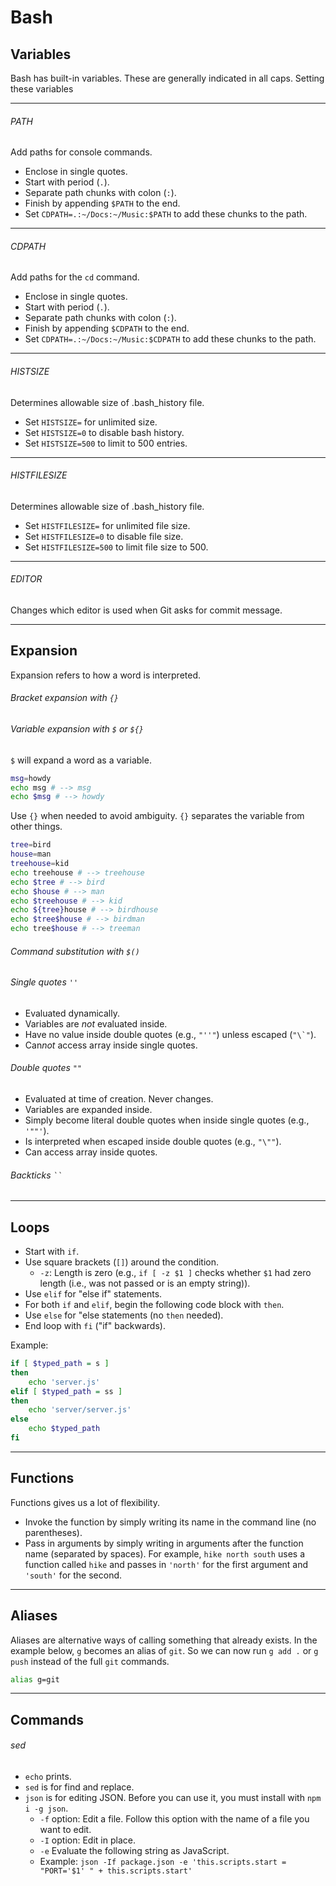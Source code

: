 # Bash

## Variables
Bash has built-in variables. These are generally indicated in all caps. Setting these variables

***

###### PATH
Add paths for console commands.
- Enclose in single quotes.
- Start with period (```.```).
- Separate path chunks with colon (```:```).
- Finish by appending ```$PATH``` to the end.
- Set ```CDPATH=.:~/Docs:~/Music:$PATH``` to add these chunks to the path.

***

###### CDPATH
Add paths for the ```cd``` command.
- Enclose in single quotes.
- Start with period (```.```).
- Separate path chunks with colon (```:```).
- Finish by appending ```$CDPATH``` to the end.
- Set ```CDPATH=.:~/Docs:~/Music:$CDPATH``` to add these chunks to the path.

***

###### HISTSIZE
Determines allowable size of .bash_history file.
- Set ```HISTSIZE=``` for unlimited size.
- Set ```HISTSIZE=0``` to disable bash history.
- Set ```HISTSIZE=500``` to limit to 500 entries.

***

###### HISTFILESIZE
Determines allowable size of .bash_history file.
- Set ```HISTFILESIZE=``` for unlimited file size.
- Set ```HISTFILESIZE=0``` to disable file size.
- Set ```HISTFILESIZE=500``` to limit file size to 500.

***

###### EDITOR
Changes which editor is used when Git asks for commit message.

***

## Expansion
Expansion refers to how a word is interpreted.

###### Bracket expansion with ```{}```

###### Variable expansion with ```$``` or ```${}```
```$``` will expand a word as a variable. 
```sh
msg=howdy
echo msg # --> msg
echo $msg # --> howdy
```
Use ```{}``` when needed to avoid ambiguity. ```{}``` separates the variable from other things.
```sh
tree=bird
house=man
treehouse=kid
echo treehouse # --> treehouse
echo $tree # --> bird
echo $house # --> man
echo $treehouse # --> kid
echo ${tree}house # --> birdhouse
echo $tree$house # --> birdman
echo tree$house # --> treeman
```

###### Command substitution with ```$()```

###### Single quotes ```''```
- Evaluated dynamically.
- Variables are *not* evaluated inside.
- Have no value inside double quotes (e.g., ```"''"```) unless escaped (```"\`"```).
- Can*not* access array inside single quotes.

###### Double quotes ```""```
- Evaluated at time of creation. Never changes.
- Variables are expanded inside.
- Simply become literal double quotes when inside single quotes (e.g., ```'""'```).
- Is interpreted when escaped inside double quotes (e.g., ```"\""```).
- Can access array inside quotes.

###### Backticks ``` `` ```

***

## Loops
- Start with ```if```.
- Use square brackets (```[]```) around the condition.
    - ```-z```: Length is zero (e.g., ```if [ -z $1 ]``` checks whether ```$1``` had zero length (i.e., was not passed or is an empty string)).
- Use ```elif``` for "else if" statements.
- For both ```if``` and ```elif```, begin the following code block with ```then```.
- Use ```else``` for "else statements (no ```then``` needed).
- End loop with ```fi``` ("if" backwards).

Example:
```sh
if [ $typed_path = s ]
then
    echo 'server.js'
elif [ $typed_path = ss ]
then
    echo 'server/server.js'
else
    echo $typed_path
fi
```

***

## Functions
Functions gives us a lot of flexibility.
- Invoke the function by simply writing its name in the command line (no parentheses).
- Pass in arguments by simply writing in arguments after the function name (separated by spaces). For example, ```hike north south``` uses a function called ```hike``` and passes in ```'north'``` for the first argument and ```'south'``` for the second.

***

## Aliases
Aliases are alternative ways of calling something that already exists. In the example below, ```g``` becomes an alias of ```git```. So we can now run ```g add .``` or ```g push``` instead of the full ```git``` commands.

```sh
alias g=git
```

***

## Commands

###### sed
- ```echo``` prints.
- ```sed``` is for find and replace.
- ```json``` is for editing JSON. Before you can use it, you must install with ```npm i -g json```.
    - ```-f``` option: Edit a file. Follow this option with the name of a file you want to edit.
    - ```-I``` option: Edit in place.
    - ```-e``` Evaluate the following string as JavaScript.
    - Example: ```json -If package.json -e 'this.scripts.start = "PORT='$1' " + this.scripts.start'```